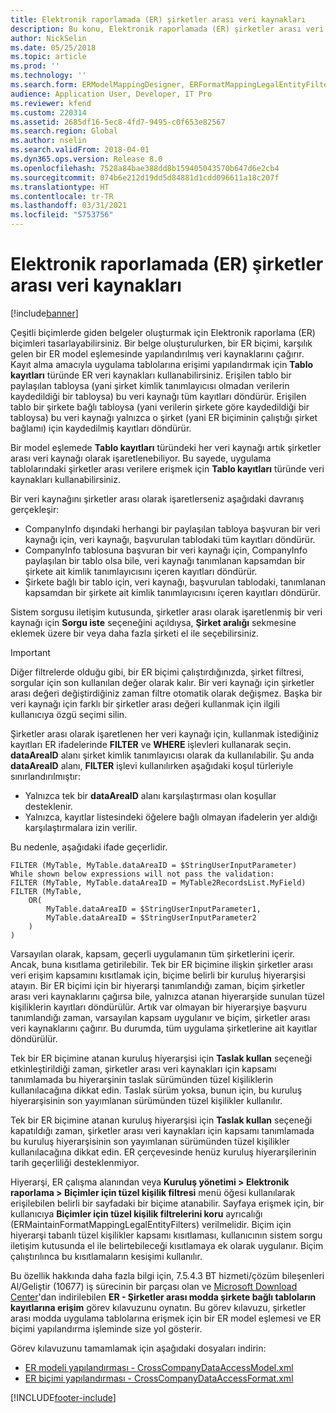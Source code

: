 ```yaml
---
title: Elektronik raporlamada (ER) şirketler arası veri kaynakları
description: Bu konu, Elektronik raporlamada (ER) şirketler arası veri kaynaklarını nasıl kullanabileceğinizi açıklamaktadır.
author: NickSelin
ms.date: 05/25/2018
ms.topic: article
ms.prod: ''
ms.technology: ''
ms.search.form: ERModelMappingDesigner, ERFormatMappingLegalEntityFilterTable
audience: Application User, Developer, IT Pro
ms.reviewer: kfend
ms.custom: 220314
ms.assetid: 2685df16-5ec8-4fd7-9495-c0f653e82567
ms.search.region: Global
ms.author: nselin
ms.search.validFrom: 2018-04-01
ms.dyn365.ops.version: Release 8.0
ms.openlocfilehash: 7528a84bae388dd8b159405043570b647d6e2cb4
ms.sourcegitcommit: 074b6e212d19dd5d84881d1cdd096611a18c207f
ms.translationtype: HT
ms.contentlocale: tr-TR
ms.lasthandoff: 03/31/2021
ms.locfileid: "5753756"
---
```

# <a name="cross-company-data-sources-in-electronic-reporting-er"></a>Elektronik raporlamada (ER) şirketler arası veri kaynakları

[!include[banner](../includes/banner.md)]

Çeşitli biçimlerde giden belgeler oluşturmak için Elektronik raporlama (ER) biçimleri tasarlayabilirsiniz. Bir belge oluşturulurken, bir ER biçimi, karşılık gelen bir ER model eşlemesinde yapılandırılmış veri kaynaklarını çağırır. Kayıt alma amacıyla uygulama tablolarına erişimi yapılandırmak için **Tablo kayıtları** türünde ER veri kaynakları kullanabilirsiniz. Erişilen tablo bir paylaşılan tabloysa (yani şirket kimlik tanımlayıcısı olmadan verilerin kaydedildiği bir tabloysa) bu veri kaynağı tüm kayıtları döndürür. Erişilen tablo bir şirkete bağlı tabloysa (yani verilerin şirkete göre kaydedildiği bir tabloysa) bu veri kaynağı yalnızca o şirket (yani ER biçiminin çalıştığı şirket bağlamı) için kaydedilmiş kayıtları döndürür.

Bir model eşlemede **Tablo kayıtları** türündeki her veri kaynağı artık şirketler arası veri kaynağı olarak işaretlenebiliyor. Bu sayede, uygulama tablolarındaki şirketler arası verilere erişmek için **Tablo kayıtları** türünde veri kaynakları kullanabilirsiniz.

Bir veri kaynağını şirketler arası olarak işaretlerseniz aşağıdaki davranış gerçekleşir:

- CompanyInfo dışındaki herhangi bir paylaşılan tabloya başvuran bir veri kaynağı için, veri kaynağı, başvurulan tablodaki tüm kayıtları döndürür. 
- CompanyInfo tablosuna başvuran bir veri kaynağı için, CompanyInfo paylaşılan bir tablo olsa bile, veri kaynağı tanımlanan kapsamdan bir şirkete ait kimlik tanımlayıcısını içeren kayıtları döndürür.
- Şirkete bağlı bir tablo için, veri kaynağı, başvurulan tablodaki, tanımlanan kapsamdan bir şirkete ait kimlik tanımlayıcısını içeren kayıtları döndürür.

Sistem sorgusu iletişim kutusunda, şirketler arası olarak işaretlenmiş bir veri kaynağı için **Sorgu iste** seçeneğini açıldıysa, **Şirket aralığı** sekmesine eklemek üzere bir veya daha fazla şirketi el ile seçebilirsiniz.

> [!IMPORTANT]
> Diğer filtrelerde olduğu gibi, bir ER biçimi çalıştırdığınızda, şirket filtresi, sorgular için son kullanılan değer olarak kalır. Bir veri kaynağı için şirketler arası değeri değiştirdiğiniz zaman filtre otomatik olarak değişmez. Başka bir veri kaynağı için farklı bir şirketler arası değeri kullanmak için ilgili kullanıcıya özgü seçimi silin.

Şirketler arası olarak işaretlenen her veri kaynağı için, kullanmak istediğiniz kayıtları ER ifadelerinde **FILTER** ve **WHERE** işlevleri kullanarak seçin. **dataAreaID** alanı şirket kimlik tanımlayıcısı olarak da kullanılabilir. Şu anda **dataAreaID** alanı, **FILTER** işlevi kullanılırken aşağıdaki koşul türleriyle sınırlandırılmıştır:

- Yalnızca tek bir **dataAreaID** alanı karşılaştırması olan koşullar desteklenir.
- Yalnızca, kayıtlar listesindeki öğelere bağlı olmayan ifadelerin yer aldığı karşılaştırmalara izin verilir.

Bu nedenle, aşağıdaki ifade geçerlidir.

```ER Expression
FILTER (MyTable, MyTable.dataAreaID = $StringUserInputParameter)
While shown below expressions will not pass the validation:
FILTER (MyTable, MyTable.dataAreaID = MyTable2RecordsList.MyField)
FILTER (MyTable, 
    OR(
        MyTable.dataAreaID = $StringUserInputParameter1,
        MyTable.dataAreaID = $StringUserInputParameter2
    )
)
```

Varsayılan olarak, kapsam, geçerli uygulamanın tüm şirketlerini içerir. Ancak, buna kısıtlama getirilebilir. Tek bir ER biçimine ilişkin şirketler arası veri erişim kapsamını kısıtlamak için, biçime belirli bir kuruluş hiyerarşisi atayın. Bir ER biçimi için bir hiyerarşi tanımlandığı zaman, biçim şirketler arası veri kaynaklarını çağırsa bile, yalnızca atanan hiyerarşide sunulan tüzel kişiliklerin kayıtları döndürülür. Artık var olmayan bir hiyerarşiye başvuru tanımlandığı zaman, varsayılan kapsam uygulanır ve biçim, şirketler arası veri kaynaklarını çağırır. Bu durumda, tüm uygulama şirketlerine ait kayıtlar döndürülür.

Tek bir ER biçimine atanan kuruluş hiyerarşisi için **Taslak kullan** seçeneği etkinleştirildiği zaman, şirketler arası veri kaynakları için kapsamı tanımlamada bu hiyerarşinin taslak sürümünden tüzel kişiliklerin kullanılacağına dikkat edin. Taslak sürüm yoksa, bunun için, bu kuruluş hiyerarşisinin son yayımlanan sürümünden tüzel kişilikler kullanılır.

Tek bir ER biçimine atanan kuruluş hiyerarşisi için **Taslak kullan** seçeneği kapatıldığı zaman, şirketler arası veri kaynakları için kapsamı tanımlamada bu kuruluş hiyerarşisinin son yayımlanan sürümünden tüzel kişilikler kullanılacağına dikkat edin. ER çerçevesinde henüz kuruluş hiyerarşilerinin tarih geçerliliği desteklenmiyor.

Hiyerarşi, ER çalışma alanından veya **Kuruluş yönetimi \> Elektronik raporlama \> Biçimler için tüzel kişilik filtresi** menü öğesi kullanılarak erişilebilen belirli bir sayfadaki bir biçime atanabilir. Sayfaya erişmek için, bir kullanıcıya **Biçimler için tüzel kişilik filtrelerini koru** ayrıcalığı (ERMaintainFormatMappingLegalEntityFilters) verilmelidir. Biçim için hiyerarşi tabanlı tüzel kişilikler kapsamı kısıtlaması, kullanıcının sistem sorgu iletişim kutusunda el ile belirtebileceği kısıtlamaya ek olarak uygulanır. Biçim çalıştırılınca bu kısıtlamaların kesişimi kullanılır.

Bu özellik hakkında daha fazla bilgi için, 7.5.4.3 BT hizmeti/çözüm bileşenleri Al/Geliştir (10677) iş sürecinin bir parçası olan ve [Microsoft Download Center](https://go.microsoft.com/fwlink/?linkid=874684)'dan indirilebilen **ER - Şirketler arası modda şirkete bağlı tabloların kayıtlarına erişim** görev kılavuzunu oynatın. Bu görev kılavuzu, şirketler arası modda uygulama tablolarına erişmek için bir ER model eşlemesi ve ER biçimi yapılandırma işleminde size yol gösterir.

Görev kılavuzunu tamamlamak için aşağıdaki dosyaları indirin:

- [ER modeli yapılandırması - CrossCompanyDataAccessModel.xml](https://go.microsoft.com/fwlink/?linkid=874111)
- [ER biçimi yapılandırması - CrossCompanyDataAccessFormat.xml](https://go.microsoft.com/fwlink/?linkid=874111)


[!INCLUDE[footer-include](../../../includes/footer-banner.md)]